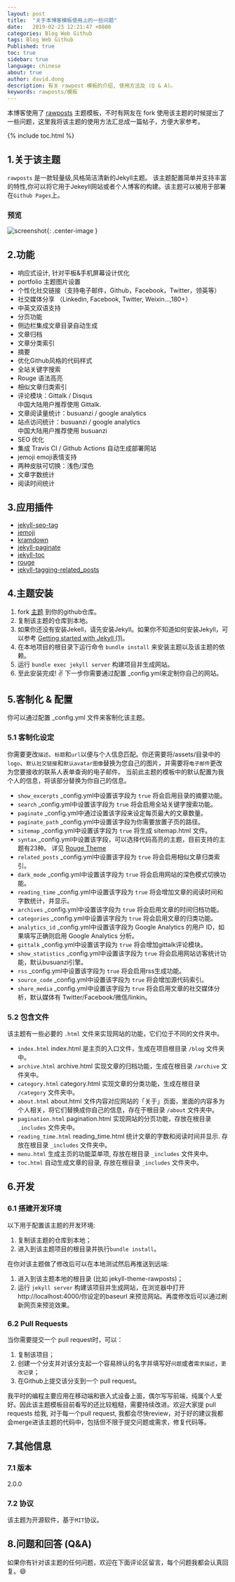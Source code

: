```yaml
---
layout: post
title:  "关于本博客模板使用上的一些问题"
date:   2019-02-23 12:21:47 +0800
categories: Blog Web Github
tags: Blog Web Github
Published: true
toc: true
sidebar: true
language: chinese
about: true
author: david.dong
description: 有关 rawpost 模板的介绍, 使用方法及 (Q & A)。
keywords: rawposts/模板 
---
```

本博客使用了 [rawposts](https://github.com/gangdong/jekyll-theme-rawposts) 主题模板，不时有网友在 fork 使用该主题的时候提出了一些问题，这里我将该主题的使用方法汇总成一篇帖子，方便大家参考。

{% include toc.html %}

## <span id ="1">1.关于该主题</span>
`rawposts` 是一款轻量级,风格简洁清新的Jekyll主题。 该主题配置简单并支持丰富的特性,你可以将它用于Jekeyll网站或者个人博客的构建。该主题可以被用于部署在`Github Pages`上。

### 预览
![screenshot]({{site.cdn_baseurl}}/assets/screenshot.png){: .center-image }

## <span id ="2">2.功能</span>
+ 响应式设计, 针对平板&手机屏幕设计优化
+ portfolio 主题图片设置
+ 个性化社交链接（支持电子邮件，Github，Facebook，Twitter，领英等）
+ 社交媒体分享 （Linkedin, Facebook, Twitter, Weixin...,180+）
+ 中英文双语支持
+ 分页功能
+ 侧边栏集成文章目录自动生成
+ 文章归档
+ 文章分类索引
+ 摘要
+ 优化Github风格的代码样式
+ 全站关键字搜索
+ Rouge 语法高亮
+ 相似文章归类索引
+ 评论模块：Gittalk / Disqus    
  中国大陆用户推荐使用 Gittalk.
+ 文章阅读量统计：busuanzi / google analytics
+ 站点访问统计：busuanzi / google analytics   
  中国大陆用户推荐使用 busuanzi
+ SEO 优化
+ 集成 Travis CI / Github Actions 自动生成部署网站
+ jemoji emoji表情支持
+ 两种皮肤可切换：浅色/深色
+ 文章字数统计
+ 阅读时间统计

## <span id ="3">3.应用插件</span>
+ [jekyll-seo-tag](https://github.com/jekyll/jekyll-seo-tag)
+ [jemoji](https://openmoji.org)
+ [kramdown](https://kramdown.gettalong.org)
+ [jekyll-paginate](https://jekyll.zcopy.site/docs/pagination)
+ [jekyll-toc](https://github.com/toshimaru/jekyll-toc)
+ [rouge](https://jekyllrb.com/docs/liquid/tags/#code-snippet-highlighting)
+ [jekyll-tagging-related_posts](https://github.com/toshimaru/jekyll-tagging-related_posts)

## <span id ="4">4.主题安装</span>
1. fork [主题](https://github.com/gangdong/jekyll-theme-rawposts) 到你的github仓库。
2. 复制该主题的仓库到本地。
3. 如果你还没有安装Jekell，请先安装Jekyll。如果你不知道如何安装Jekyll，可以参考 [Getting started with Jekyll (1)]({{site.baseurl}}/blog/2018/03/27/Web-jekyll-installation.html)。
4. 在本地项目的根目录下运行命令 `bundle install` 来安装主题以及该主题的依赖。
5. 运行 `bundle exec jekyll server` 构建项目并生成网站。
6. 至此安装完成! :v: 下一步你需要通过配置 _config.yml来定制你自己的网站。

## <span id ="5">5.客制化 & 配置</span>
你可以通过配置 _config.yml 文件来客制化该主题。

### <span id ="5.1">5.1 客制化设定</span>
你需要更改`描述`、`标题`和`url`以便与个人信息匹配。你还需要将/assets/目录中的`logo`、`默认社交链接`和`默认avatar图像`替换为您自己的图片，并需要将`电子邮件`更改为您要接收的联系人表单查询的电子邮件。
当前此主题的模板中的默认配置为我个人的信息，将该部分替换为你自己的信息。
+ `show_excerpts`
_config.yml中设置该字段为 `true` 将会启用目录的摘要功能。
+ `search`
_config.yml中设置该字段为 `true` 将会启用全站关键字搜索功能。
+ `paginate`
_config.yml中通过设置该字段来设定每页最大的文章数量。
+ `paginate_path`
_config.yml中设置该字段为你需要放置子页的路径。
+ `sitemap`
_config.yml中设置该字段为 `true` 将生成 sitemap.html 文件。
+ `syntax`
_config.yml中设置该字段，可以选择代码高亮的主题，目前支持的主题有23种。
详见 [Rouge Theme](https://github.com/mzlogin/rouge-themes)
+ `related_posts`
_config.yml中设置该字段为 `true` 将会启用相似文章归类索引。
+ `dark_mode`
_config.yml中设置该字段为 `true` 将会启用网站的深色模式切换功能。
+ `reading_time`
_config.yml中设置该字段为 `true` 将会增加文章的阅读时间和字数统计，并显示。
+ `archives`
_config.yml中设置该字段为 `true` 将会启用文章的时间归档功能。 
+ `categories`
_config.yml中设置该字段为 `true` 将会启用文章的归类功能。
+ `analytics_id`
_config.yml中设置该字段为 Google Analytics 的用户 ID，如果填写正确则启用 Google Analytics 分析。
+ `gittalk`
_config.yml中设置该字段为 `true` 将会增加gittalk评论模块。 
+ `show_statistics`
_config.yml中设置该字段为 `true` 将会启用网站访客统计功能，默认busuanzi引擎。
+ `rss`
_config.yml中设置该字段为 `true` 将会启用rss生成功能。 
+ `source_code` 
_config.yml中设置该字段为 `true` 将会增加源代码索引。
+ `share_media`
_config.yml中设置该字段为 `true` 将会启用文章的社交媒体分析，默认媒体有 Twitter/Facebook/微信/linkin。


### <span id ="5.2">5.2 包含文件</span>
该主题有一些必要的 `.html` 文件来实现网站的功能，它们位于不同的文件夹中。
+ `index.html`
index.html 是主页的入口文件，生成在项目根目录 `/blog` 文件夹中。
+ `archive.html`
archive.html 实现文章的归档功能，生成在根目录 `/archive` 文件夹中。
+ `category.html`
category.html 实现文章的分类功能，生成在根目录 `/category` 文件夹中。
+ `about.html`
about.html 文件内容对应网站的「关于」页面，里面的内容多为个人相关，将它们替换成你自己的信息，存在于根目录 `/about` 文件夹中。
+ `pagination.html`
pagination.html 实现网站的分页功能，存放在根目录 `_includes` 文件夹中。
+ `reading_time.html`
reading_time.html 统计文章的字数和阅读时间并显示. 存放在根目录 `_includes` 文件夹中。
+ `menu.html`
生成主页的功能菜单项, 存放在根目录 `_includes` 文件夹中。
+ `toc.html`
自动生成文章的目录, 存放在根目录 `_includes` 文件夹中。
## <span id ="6">6.开发</span>
### <span id = "6.1">6.1 搭建开发环境</span>
以下用于配置该主题的开发环境:

1. 复制该主题的仓库到本地；
2. 进入到该主题项目的根目录并执行`bundle install`。

在你对该主题做了修改后可以在本地测试然后再推送到远端:

1. 进入到该主题本地的根目录 (比如 jekyll-theme-rawposts)；
2. 运行 `jekyll server` 构建该项目并生成网站，在浏览器中打开http://localhost:4000/你设定的baseurl 来预览网站。再度修改后可以通过刷新网页来预览效果。

### <span id = "6.2">6.2 Pull Requests</span>
当你需要提交一个 pull request时，可以：

1. 复制该项目；
2. 创建一个分支并对该分支起一个容易辨认的名字并填写好`问题`或者`需求描述`，`更改记录`；
3. 在Github上提交该分支到一个 pull request。

我平时的编程主要应用在移动端和嵌入式设备上面，偶尔写写前端，纯属个人爱好。因此该主题模板目前看写的还比较粗糙，需要持续改进。欢迎大家提 pull requests 给我, 对于每一个pull request, 我都会尽快review，对于好的建议我都会merge进该主题的代码中，包括但不限于提交问题或需求，修复代码等。

## <span id = "7">7.其他信息</span>
### <span id = "7.1">7.1 版本</span>
2.0.0

### <span id = "7.3">7.2 协议</span>
该主题为开源软件，基于`MIT`协议。

## <span id = "8">8.问题和回答 (Q&A)</span>
如果你有针对该主题的任何问题，欢迎在下面评论区留言，每个问题我都会认真回复。:smile: 